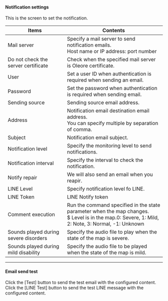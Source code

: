 #### Notification settings
<div class="text-xl">
This is the screen to set the notification.
</div>

<div class="text-sm">

| Items | Contents |
| ---- | ---- |
| Mail server | Specify a mail server to send notification emails.<br> Host name or IP address: port number |
| Do not check the server certificate | Check when the specified mail server is Oleore certificate.|
| User | Set a user ID when authentication is required when sending an email.|
| Password | Set the password when authentication is required when sending email.|
| Sending source | Sending source email address.|
| Address | Notification email destination email address.<BR> You can specify multiple by separation of comma.|
Subject | Notification email subject.|
| Notification level | Specify the monitoring level to send notifications.|
| Notification interval | Specify the interval to check the notification.|
| Notify repair | We will also send an email when you reapir.|
| LINE Level| Specify notification level fo LINE.|
| LINE Token| LINE Notify token|
| Comment execution | Run the command specified in the state parameter when the map changes.<br> $ Level is in the map.0: Severe, 1: Mild, 2: Note, 3: Normal, -1: Unknown |
| Sounds played during severe disorders | Specify the audio file to play when the state of the map is severe.|
| Sounds played during mild disability | Specify the audio file to be played when the state of the map is mild.|

</div>

---
#### Email send test

<div class="text-xl">
Click the [Test] button to send the test email with the configured content.
Click the [LINE Test] button to send the test LINE message  with the configured content.
</div>

